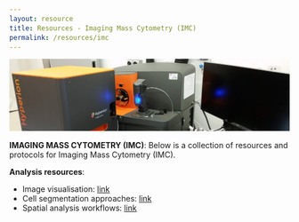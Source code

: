```yaml
---
layout: resource
title: Resources - Imaging Mass Cytometry (IMC)
permalink: /resources/imc
---
```


![IMC](https://raw.githubusercontent.com/immunedynamics/immunedynamics.github.io/master/images/IMC.jpg)

**IMAGING MASS CYTOMETRY (IMC)**: Below is a collection of resources and protocols for Imaging Mass Cytometry (IMC).

**Analysis resources**:

- Image visualisation: [link](https://immunedynamics.io/spectre/spatial/visualisation/)
- Cell segmentation approaches: [link](https://immunedynamics.github.io/spectre/spatial/)
- Spatial analysis workflows: [link](https://immunedynamics.github.io/spectre/spatial/)

<br />
<br />
<br />
<br />
